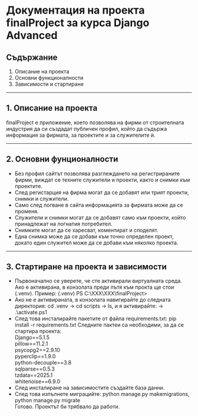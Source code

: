 # Документация на проекта finalProject за курса Django Advanced

## Съдържание
1. Описание на проекта
2. Основни функционалности
3. Зависимости и стартиране

---
## 1. Описание на проекта
finalProject е приложение, което позволява на фирми от строителната индустрия да си създадат публичен профил, който да съдържа информация за фирмата, за проектите и за служителите ѝ.

---
## 2. Основни фунционалности
+ Без профил сайтът позволява разглеждането на регистрираните фирми, виждат се техните служители и проекти, както и снимки към проектите.
+ След регистарция на фирма могат да се добавят или трият проекти, снимки и служители.
+ Само след логване в сайта информацията за фирмата може да се променя.
+ Служители и снимки могат да се добавят само към проекти, който принадлежат на логнатия потребител.
+ Снимките могат да се харесват, коментират и споделят.
+ Една снимка може да се добави към точно определен проект, докато един служител може да се добави към няколко проекта.

---
## 3. Стартиране на проекта и зависимости
+ Първоначално се уверете, че сте активирали виртуалната среда. Ако е активирана, в конзолата преди пътя към прокта ще стои (.venv). Пример: (.venv) PS C:\XXX\XXX\finalProject>
+ Ако не е активираната, в конзолата навигирайте до следната директория: cd .venv -> cd scripts -> ls, и я активирайте: -> .\activate.ps1
+ След това инсталирайте пакетите от файла requirements.txt: pip install -r requirements.txt
Следните пактеи са необходими, за да се стартира проекта:  
 Django==5.1.5  
 pillow==11.2.1  
 psycopg2==2.9.10  
 pyperclip==1.9.0  
 python-decouple==3.8  
 sqlparse==0.5.3  
 tzdata==2025.1  
 whitenoise==6.9.0  
+ След инсталиране на зависимостите създайте база данни.
+ След това изпълнете миграцийте: python manage.py makemigrations, python manage.py migrate  
Готово. Проектът би трябвало да работи.

